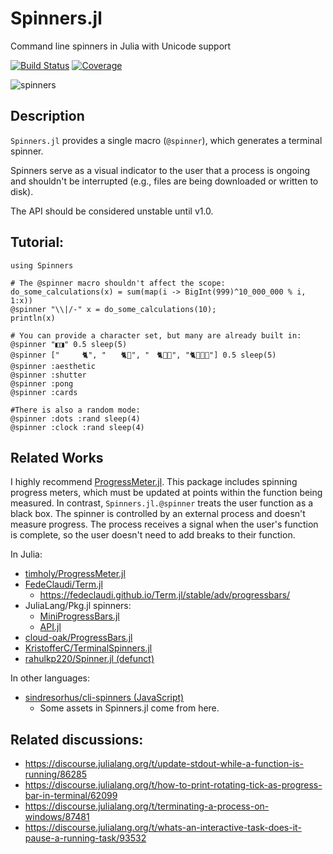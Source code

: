 # Spinners.jl

Command line spinners in Julia with Unicode support

[![Build Status](https://github.com/AshlinHarris/Spinners.jl/actions/workflows/ci.yml/badge.svg)](https://github.com/AshlinHarris/Spinners.jl/actions/workflows/ci.yml) [![Coverage](https://codecov.io/gh/ashlinharris/Spinners.jl/branch/main/graph/badge.svg)](https://codecov.io/gh/AshlinHarris/Spinners.jl)

![spinners](https://user-images.githubusercontent.com/90787010/189241813-9ff87134-7b57-4e53-829b-32c6bc660851.gif)

## Description

`Spinners.jl` provides a single macro (`@spinner`), which generates a terminal spinner.

Spinners serve as a visual indicator to the user that a process is ongoing and shouldn't be interrupted (e.g., files are being downloaded or written to disk).

The API should be considered unstable until v1.0.

## Tutorial:
```
using Spinners

# The @spinner macro shouldn't affect the scope:
do_some_calculations(x) = sum(map(i -> BigInt(999)^10_000_000 % i, 1:x))
@spinner "\\|/-" x = do_some_calculations(10);
println(x)

# You can provide a character set, but many are already built in:
@spinner "◧◨" 0.5 sleep(5)
@spinner ["　　　🐈", "　　🐈🐾", "　🐈🐾🐾", "🐈🐾🐾🐾"] 0.5 sleep(5)
@spinner :aesthetic
@spinner :shutter
@spinner :pong
@spinner :cards

#There is also a random mode:
@spinner :dots :rand sleep(4)
@spinner :clock :rand sleep(4)
```

## Related Works

I highly recommend [ProgressMeter.jl](https://github.com/timholy/ProgressMeter.jl). This package includes spinning progress meters, which must be updated at points within the function being measured.
In contrast, `Spinners.jl.@spinner` treats the user function as a black box.
The spinner is controlled by an external process and doesn't measure progress.
The process receives a signal when the user's function is complete, so the user doesn't need to add breaks to their function.

In Julia:
- [timholy/ProgressMeter.jl](https://github.com/timholy/ProgressMeter.jl)
- [FedeClaudi/Term.jl](https://github.com/FedeClaudi/Term.jl)
  - https://fedeclaudi.github.io/Term.jl/stable/adv/progressbars/
- JuliaLang/Pkg.jl spinners:
  - [MiniProgressBars.jl](https://github.com/JuliaLang/Pkg.jl/blob/master/src/MiniProgressBars.jl)
  - [API.jl](https://github.com/JuliaLang/Pkg.jl/blob/master/src/API.jl)
- [cloud-oak/ProgressBars.jl](https://github.com/cloud-oak/ProgressBars.jl)
- [KristofferC/TerminalSpinners.jl](https://github.com/KristofferC/TerminalSpinners.jl)
- [rahulkp220/Spinner.jl (defunct)](https://github.com/rahulkp220/Spinner.jl)
  
In other languages:
- [sindresorhus/cli-spinners (JavaScript)](https://github.com/sindresorhus/cli-spinners)
  - Some assets in Spinners.jl come from here.

## Related discussions:
- https://discourse.julialang.org/t/update-stdout-while-a-function-is-running/86285
- https://discourse.julialang.org/t/how-to-print-rotating-tick-as-progress-bar-in-terminal/62099
- https://discourse.julialang.org/t/terminating-a-process-on-windows/87481
- https://discourse.julialang.org/t/whats-an-interactive-task-does-it-pause-a-running-task/93532
  
